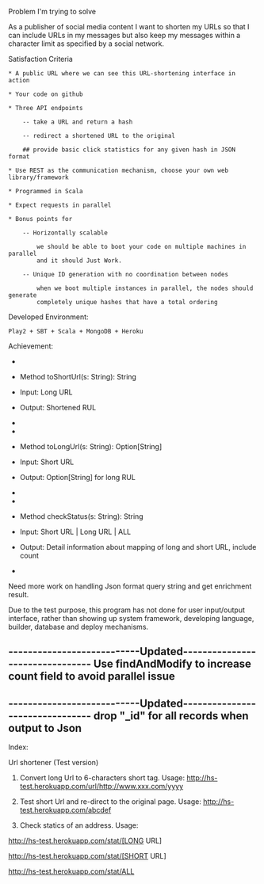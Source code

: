 Problem I'm trying to solve

As a publisher of social media content I want to shorten my URLs so that I can include URLs in my messages but also keep my messages within a character limit as specified by a social network.

Satisfaction Criteria

	* A public URL where we can see this URL-shortening interface in action

	* Your code on github 

	* Three API endpoints

		-- take a URL and return a hash

		-- redirect a shortened URL to the original

		## provide basic click statistics for any given hash in JSON format

	* Use REST as the communication mechanism, choose your own web library/framework

	* Programmed in Scala

	* Expect requests in parallel

	* Bonus points for

		-- Horizontally scalable

			we should be able to boot your code on multiple machines in parallel
			and it should Just Work.

		-- Unique ID generation with no coordination between nodes

			when we boot multiple instances in parallel, the nodes should generate
			completely unique hashes that have a total ordering


Developed Environment:

	Play2 + SBT + Scala + MongoDB + Heroku


Achievement:

   *
   * Method  toShortUrl(s: String): String
   * Input:  Long URL
   * Output: Shortened RUL
   *

   *
   * Method  toLongUrl(s: String): Option[String]
   * Input:  Short URL
   * Output: Option[String] for long RUL
   *

   *
   * Method  checkStatus(s: String): String
   * Input:  Short URL | Long URL | ALL
   * Output: Detail information about mapping of long and short URL, include count
   *

  Need more work on handling Json format query string and get enrichment result.
  
  Due to the test purpose, this program has not done for user input/output interface, rather than
  showing up system framework, developing language, builder, database and deploy mechanisms.


  ---------------------------Updated--------------------------------
   Use findAndModify to increase count field to avoid parallel issue
  ------------------------------------------------------------------

  ---------------------------Updated--------------------------------
   drop "_id" for all records when output to Json
  ------------------------------------------------------------------


Index:

Url shortener (Test version)


1. Convert long Url to 6-characters short tag. Usage: http://hs-test.herokuapp.com/url/http://www.xxx.com/yyyy

2. Test short Url and re-direct to the original page. Usage: http://hs-test.herokuapp.com/abcdef

3. Check statics of an address. Usage:

http://hs-test.herokuapp.com/stat/[LONG URL]

http://hs-test.herokuapp.com/stat/[SHORT URL]

http://hs-test.herokuapp.com/stat/ALL

